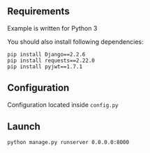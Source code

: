 ## Requirements

Example is written for Python 3

You should also install following dependencies:
```
pip install Django==2.2.6
pip install requests==2.22.0
pip install pyjwt==1.7.1
```

## Configuration

Configuration located inside `config.py`

## Launch

`python manage.py runserver 0.0.0.0:8000`